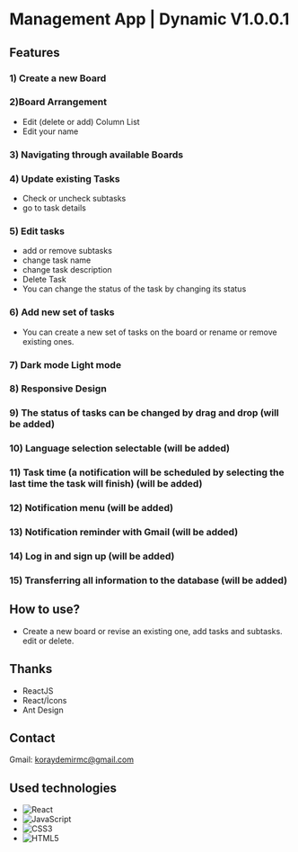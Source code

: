 # Management App | Dynamic V1.0.0.1

## Features

### 1) Create a new Board

### 2)Board Arrangement
- Edit (delete or add) Column List
- Edit your name

### 3) Navigating through available Boards

### 4) Update existing Tasks
- Check or uncheck subtasks
- go to task details

### 5) Edit tasks
- add or remove subtasks
- change task name
- change task description
- Delete Task
- You can change the status of the task by changing its status

### 6) Add new set of tasks
- You can create a new set of tasks on the board or rename or remove existing ones.

### 7) Dark mode Light mode

### 8) Responsive Design

### 9) The status of tasks can be changed by drag and drop (will be added)

### 10) Language selection selectable (will be added)

### 11) Task time (a notification will be scheduled by selecting the last time the task will finish) (will be added)

### 12) Notification menu (will be added)

### 13) Notification reminder with Gmail (will be added)

### 14) Log in and sign up (will be added)

### 15) Transferring all information to the database (will be added)

## How to use?
- Create a new board or revise an existing one, add tasks and subtasks. edit or delete.

## Thanks
- ReactJS
- React/İcons
- Ant Design

## Contact
Gmail: koraydemirmc@gmail.com

## Used technologies
- ![React](https://img.shields.io/badge/React-20232A?style=for-the-badge&logo=react&logoColor=61DAFB)
- ![JavaScript](https://img.shields.io/badge/JavaScript-F7DF1E?style=for-the-badge&logo=javascript&logoColor=black)
- ![CSS3](https://img.shields.io/badge/CSS3-1572B6?style=for-the-badge&logo=css3&logoColor=white)  
- ![HTML5](https://img.shields.io/badge/HTML5-E34F26?style=for-the-badge&logo=html5&logoColor=white)
